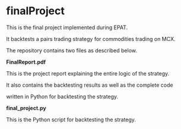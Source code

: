 # finalProject
This is the final project implemented during EPAT. 

It backtests a pairs trading strategy for commodities trading on MCX.

The repository contains two files as described below.

**FinalReport.pdf** 

This is the project report explaining the entire logic of the strategy.

It also contains the backtesting results as well as the complete code 

written in Python for backtesting the strategy.

**final_project.py** 

This is the Python script for backtesting the strategy.


